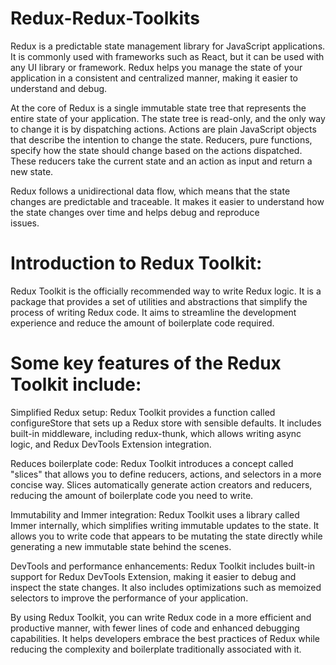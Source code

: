 # Redux-Redux-Toolkits

Redux is a predictable state management library for JavaScript applications. 
It is commonly used with frameworks such as React, but it can be used with any UI library or framework. 
Redux helps you manage the state of your application in a consistent and centralized manner, making it easier to understand and debug.

At the core of Redux is a single immutable state tree that represents the entire state of your application. 
The state tree is read-only, and the only way to change it is by dispatching actions. Actions are plain JavaScript objects that describe the intention to change the state. 
Reducers, pure functions, specify how the state should change based on the actions dispatched. 
These reducers take the current state and an action as input and return a new state.

Redux follows a unidirectional data flow, which means that the state changes are predictable and traceable. 
It makes it easier to understand how the state changes over time and helps debug and reproduce   
issues.

# Introduction to Redux Toolkit:

Redux Toolkit is the officially recommended way to write Redux logic.
It is a package that provides a set of utilities and abstractions that simplify the process of writing Redux code. 
It aims to streamline the development experience and reduce the amount of boilerplate code required.

# Some key features of the Redux Toolkit include:

Simplified Redux setup: Redux Toolkit provides a function called configureStore that sets up a Redux store with sensible defaults. 
It includes built-in middleware, including redux-thunk, which allows writing async logic, and Redux DevTools Extension integration.

Reduces boilerplate code: Redux Toolkit introduces a concept called "slices" that allows you to define reducers, actions, and selectors in a more concise way. 
Slices automatically generate action creators and reducers, reducing the amount of boilerplate code you need to write.

Immutability and Immer integration: Redux Toolkit uses a library called Immer internally, which simplifies writing immutable updates to the state. 
It allows you to write code that appears to be mutating the state directly while generating a new immutable state behind the scenes.

DevTools and performance enhancements: Redux Toolkit includes built-in support for Redux DevTools Extension, making it easier to debug and inspect the state changes. 
It also includes optimizations such as memoized selectors to improve the performance of your application.

By using Redux Toolkit, you can write Redux code in a more efficient and productive manner, with fewer lines of code and enhanced debugging capabilities. 
It helps developers embrace the best practices of Redux while reducing the complexity and boilerplate traditionally associated with it.                                                                                                                                                          
